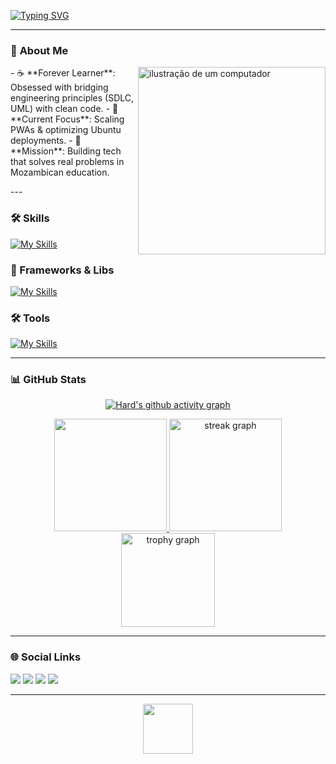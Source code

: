 [![Typing SVG](https://readme-typing-svg.demolab.com?font=Fira+Code&weight=700&size=26&pause=1000&color=2F81F7&random=false&width=440&lines=Hi%2C+I+am+Hard+007;Software+Engineer+%26+Developer;PWA+%7C+System+Design+Enthusiast;Building+Scalable+Solutions+)](https://git.io/typing-svg)

---

### 🔭 **About Me**

<img src="https://raw.githubusercontent.com/MicaelliMedeiros/micaellimedeiros/master/image/computer-illustration.png" alt="ilustração de um computador" min-width="400px" max-width="300px" width="300px" align="right">

<div align="left"> 
- ☕ **Forever Learner**: Obsessed with bridging engineering principles (SDLC, UML) with clean code.  
- 🌱 **Current Focus**: Scaling PWAs & optimizing Ubuntu deployments.  
- 🚀 **Mission**: Building tech that solves real problems in Mozambican education.  
</div>

<p align="left">

</p>
---

### 🛠️ **Skills**  
[![My Skills](https://skillicons.dev/icons?i=html,css,js,ts,jquery,c,cpp,java,cs,php,py,sql,linux,ubuntu,apache,nginx)](https://skillicons.dev)

### 🚀 Frameworks & Libs
[![My Skills](https://skillicons.dev/icons?i=react,nodejs,laravel,dotnet,spring,vite,tailwind,mysql,postgres)](https://skillicons.dev)

### 🛠️ Tools
[![My Skills](https://skillicons.dev/icons?i=git,github,figma,vscode,androidstudio,postman,notion)](https://skillicons.dev)

---

### 📊 **GitHub Stats**  

<div align="center">
  
  [![Hard's github activity graph](https://github-readme-activity-graph.vercel.app/graph?username=Hard-007&bg_color=0d1117&color=c535d0&line=d1056c&point=d1056c&area=true&area_color=d1056c&hide_border=true)](https://github.com/ashutosh00710/github-readme-activity-graph)

<a href="https://github.com/Hard-007">
    <img height="180em" src="https://github-readme-stats.vercel.app/api/top-langs/?username=Hard-007&layout=compact&langs_count=8&theme=radical"/>
  </a>
  <img src="https://streak-stats.demolab.com?user=Hard-007&locale=pt-br&mode=weekly&theme=omni&hide_border=false&border_radius=5&date_format=M%20j%5B,%20Y%5D" height="180em" alt="streak graph"  /> <br/>
  <img src="https://github-profile-trophy.vercel.app?username=Hard-007&theme=omni&column=2&row=1&margin-w=5&margin-h=1&no-frame=false&no-bg=true" height="150" alt="trophy graph"  />
</div>

---

### 🌐 **Social Links**  
<div>
  <a href="https://instagram.com/alfeu_x" target="_blank"><img src="https://img.shields.io/badge/-Instagram-%23E4405F?style=for-the-badge&logo=instagram&logoColor=white" target="_blank"></a>
  <a href="mailto:alfeuxirinda@gmail.com"><img src="https://img.shields.io/badge/-Gmail-%23333?style=for-the-badge&logo=gmail&logoColor=white" target="_blank"></a>
  <a href="https://www.linkedin.com/in/alfeux" target="_blank"><img src="https://img.shields.io/badge/-LinkedIn-%230077B5?style=for-the-badge&logo=linkedin&logoColor=white" target="_blank"></a>
  <a href="https://www.codewars.com/users/Hard-007" target="_blank">
    <img src="https://www.codewars.com/users/Hard-007/badges/large"/>
  </a>
</div>

---

<div align="center">
  <img src="https://visitor-badge.laobi.icu/badge?page_id=Hard-007.Hard007&left_color=darkviolet&right_color=orchid" width="80" />
</div>

<!---
Hard-007/Hard-007 is a ✨ special ✨ repository because its `README.md` (this file) appears on your GitHub profile.
You can click the Preview link to take a look at your changes.
--->

